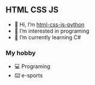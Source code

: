 ## HTML CSS JS

- 👋 Hi, I’m [html-css-js-python](INFO.md)
- 👀 I’m interested in programing
- 🌱 I’m currently learning C#

### My hobby
- 💻 Programing
- ⌨️ e-sports
